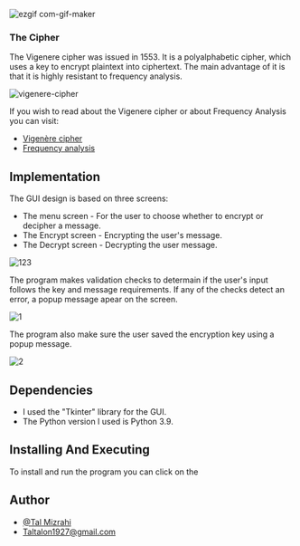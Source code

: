 
![ezgif com-gif-maker](https://user-images.githubusercontent.com/103560553/194914374-61e71a06-567b-4eef-9d30-62bbfd3d6073.gif)

### The Cipher

The Vigenere cipher was issued in 1553. It is a polyalphabetic cipher, which uses a key to encrypt plaintext into ciphertext. The main advantage of it is that it is highly resistant to frequency analysis.

![vigenere-cipher](https://user-images.githubusercontent.com/103560553/196162003-5043af75-310f-4060-a373-97d39825fbbf.png)

If you wish to read about the Vigenere cipher or about Frequency Analysis you can visit:
* [Vigenère cipher](https://en.wikipedia.org/wiki/Vigen%C3%A8re_cipher)
* [Frequency analysis](https://en.wikipedia.org/wiki/Frequency_analysis)
## Implementation

The GUI design is based on three screens:
* The menu screen - For the user to choose whether to encrypt or decipher a message.
* The Encrypt screen - Encrypting the user's message.
* The Decrypt screen - Decrypting the user message.

![123](https://user-images.githubusercontent.com/103560553/194918643-2680c671-374e-4327-9988-d483119c535e.PNG)

The program makes validation checks to determain if the user's input follows the key and message requirements. If any of the checks detect an error, a popup message apear on the screen.

![1](https://user-images.githubusercontent.com/103560553/204360871-fa35fff4-1ea2-4d64-82c7-a020510420e4.PNG)

The program also make sure the user saved the encryption key using a popup message.

![2](https://user-images.githubusercontent.com/103560553/204361110-0f577673-7a67-4253-9376-88b515953410.PNG)

## Dependencies

* I used the "Tkinter" library for the GUI.
* The Python version I used is Python 3.9.

## Installing And Executing

To install and run the program you can click on the  

## Author

* [@Tal Mizrahi](https://github.com/TalMizrahii)
* Taltalon1927@gmail.com
